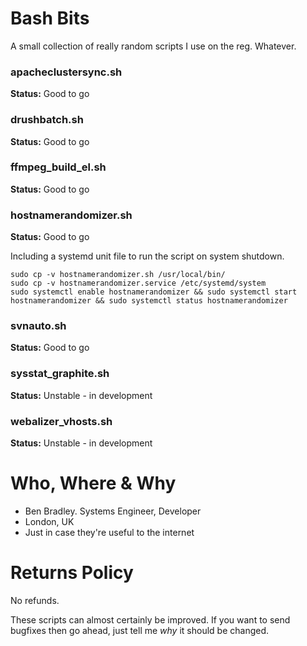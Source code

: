 # Bash Bits
A small collection of really random scripts I use on the reg. Whatever.

### apacheclustersync.sh
**Status:** Good to go

### drushbatch.sh
**Status:** Good to go

### ffmpeg_build_el.sh
**Status:** Good to go

### hostnamerandomizer.sh ###
**Status:** Good to go

Including a systemd unit file to run the script on system shutdown.
```shell
sudo cp -v hostnamerandomizer.sh /usr/local/bin/
sudo cp -v hostnamerandomizer.service /etc/systemd/system
sudo systemctl enable hostnamerandomizer && sudo systemctl start hostnamerandomizer && sudo systemctl status hostnamerandomizer
```

### svnauto.sh
**Status:** Good to go

### sysstat_graphite.sh
**Status:** Unstable - in development

### webalizer_vhosts.sh
**Status:** Unstable - in development

# Who, Where & Why
* Ben Bradley. Systems Engineer, Developer
* London, UK
* Just in case they're useful to the internet

# Returns Policy
No refunds.

These scripts can almost certainly be improved. If you want to send bugfixes then go ahead, just tell me *why* it should be changed.
